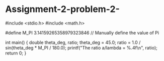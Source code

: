 # Assignment-2-problem-2-
#include <stdio.h>
#include <math.h>

#define M_PI 3.14159265358979323846  // Manually define the value of Pi

int main()
{
    double theta_deg, ratio;
    theta_deg = 45.0;
    ratio = 1.0 / sin(theta_deg * M_PI / 180.0);
    printf("The ratio a/lambda = %.4f\n", ratio);
    return 0;
}
